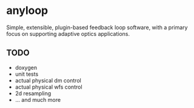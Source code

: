 anyloop
=======

Simple, extensible, plugin-based feedback loop software, with a primary focus on
supporting adaptive optics applications.


TODO
----

- doxygen
- unit tests
- actual physical dm control
- actual physical wfs control
- 2d resampling
- ... and much more

